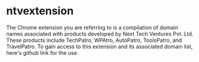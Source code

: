 # ntvextension
The Chrome extension you are referring to is a compilation of domain names associated with products developed by Next Tech Ventures Pvt. Ltd. These products include TechPatro, WPAtro, AutoPatro, ToolsPatro, and TravelPatro. To gain access to this extension and its associated domain list, here's github link for the use.
